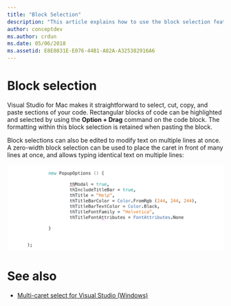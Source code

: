 ```yaml
---
title: "Block Selection"
description: "This article explains how to use the block selection feature in Visual Studio for Mac"
author: conceptdev
ms.author: crdun
ms.date: 05/06/2018
ms.assetid: E8E0831E-E076-44B1-A82A-A325382916A6
---
```


# Block selection

Visual Studio for Mac makes it straightforward to select, cut, copy, and paste sections of your code. Rectangular blocks of code can be highlighted and selected by using the **Option + Drag** command on the code block. The formatting within this block selection is retained when pasting the block.

Block selections can also be edited to modify text on multiple lines at once. A zero-width block selection can be used to place the caret in front of many lines at once, and allows typing identical text on multiple lines:

![Block Selection and adding text](media/source-editor-image16.png)

# See also

- [Multi-caret select for Visual Studio (Windows)](/visualstudio/ide/finding-and-replacing-text#multi-caret-selection)